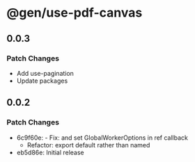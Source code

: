 # @gen/use-pdf-canvas

## 0.0.3

### Patch Changes

- Add use-pagination
- Update packages

## 0.0.2

### Patch Changes

- 6c9f60e: - Fix: and set GlobalWorkerOptions in ref callback
  - Refactor: export default rather than named
- eb5d86e: Initial release
